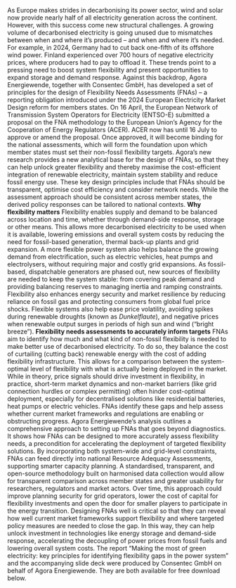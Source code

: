 As Europe makes strides in decarbonising its power sector, wind and solar now provide nearly half of all electricity generation across the continent. However, with this success come new structural challenges. A growing volume of decarbonised electricity is going unused due to mismatches between when and where it’s produced – and when and where it’s needed. For example, in 2024, Germany had to cut back one-fifth of its offshore wind power. Finland experienced over 700 hours of negative electricity prices, where producers had to pay to offload it. These trends point to a pressing need to boost system flexibility and present opportunities to expand storage and demand response. 
Against this backdrop, Agora Energiewende, together with Consentec GmbH, has developed a set of principles for the design of Flexibility Needs Assessments (FNAs) – a reporting obligation introduced under the 2024 European Electricity Market Design reform for members states. On 16 April, the European Network of Transmission System Operators for Electricity (ENTSO-E) submitted a proposal on the FNA methodology to the European Union’s Agency for the Cooperation of Energy Regulators (ACER). ACER now has until 16 July to approve or amend the proposal. Once approved, it will become binding for the national assessments, which will form the foundation upon which member states must set their non-fossil flexibility targets.
Agora’s new research provides a new analytical base for the design of FNAs, so that they can help unlock greater flexibility and thereby maximise the cost-efficient integration of renewable electricity, maintain system stability and reduce fossil energy use. These key design principles include that FNAs should be transparent, optimise cost efficiency and consider network needs. While the assessment approach should be consistent across member states, the derived policy responses can be tailored to national contexts.
**Why flexibility matters**
Flexibility enables supply and demand to be balanced across location and time, whether through demand-side response, storage or other means. This allows more decarbonised electricity to be used when it is available, lowering emissions and overall system costs by reducing the need for fossil-based generation, thermal back-up plants and grid expansion.
A more flexible power system also helps balance the growing demand from electrification, such as electric vehicles, heat pumps and electrolysers, without requiring major and costly grid expansions. As fossil-based, dispatchable generators are phased out, new sources of flexibility are needed to keep the system stable: from covering peak demand and providing balancing reserves to managing inertia and ramping constraints.
Flexibility also enhances energy security and market resilience by reducing reliance on fossil gas and protecting consumers from global fuel price shocks. Flexible systems also help ease price volatility, avoiding spikes during renewable droughts (known as _Dunkelflaute_), and negative prices when renewable output surges in periods of high sun and wind (“bright breeze”).
**Flexibility needs assessments to accurately inform targets**
FNAs aim to identify how much and what kind of non-fossil flexibility is needed to make better use of decarbonised electricity. To do so, they balance the cost of curtailing (cutting back) renewable energy with the cost of adding flexibility infrastructure. This allows for a comparison between the system-optimal level of flexibility with what is actually being deployed in the market. While in theory, price signals should drive investment in flexibility, in practice, short-term market dynamics and non-market barriers (like grid connection hurdles or complex permitting) often hinder cost-optimal deployment, especially for decentralised solutions like residential batteries, heat pumps or electric vehicles. FNAs identify these gaps and help assess whether current market frameworks and regulations are enabling or obstructing progress. 
Agora Energiewende’s analysis outlines a comprehensive approach to setting up FNAs that goes beyond diagnostics. It shows how FNAs can be designed to more accurately assess flexibility needs, a precondition for accelerating the deployment of targeted flexibility solutions. By incorporating both system-wide and grid-level constraints, FNAs can feed directly into national Resource Adequacy Assessments, supporting smarter capacity planning.
A standardised, transparent, and open-source methodology built on harmonised data collection would allow for transparent comparison across member states and greater usability for researchers, regulators and market actors. Over time, this approach could improve planning security for grid operators, lower the cost of capital for flexibility investments and open the door for smaller players to participate in the energy transition.
Designing FNAs well is critical so that they can reveal how well current market frameworks support flexibility and where targeted policy measures are needed to close the gap. In this way, they can help unlock investment in technologies like energy storage and demand-side response, accelerating the decoupling of power prices from fossil fuels and lowering overall system costs. 
The report “Making the most of green electricity: key principles for identifying flexibility gaps in the power system” and the accompanying slide deck were produced by Consentec GmbH on behalf of Agora Energiewende. They are both available for free download below.